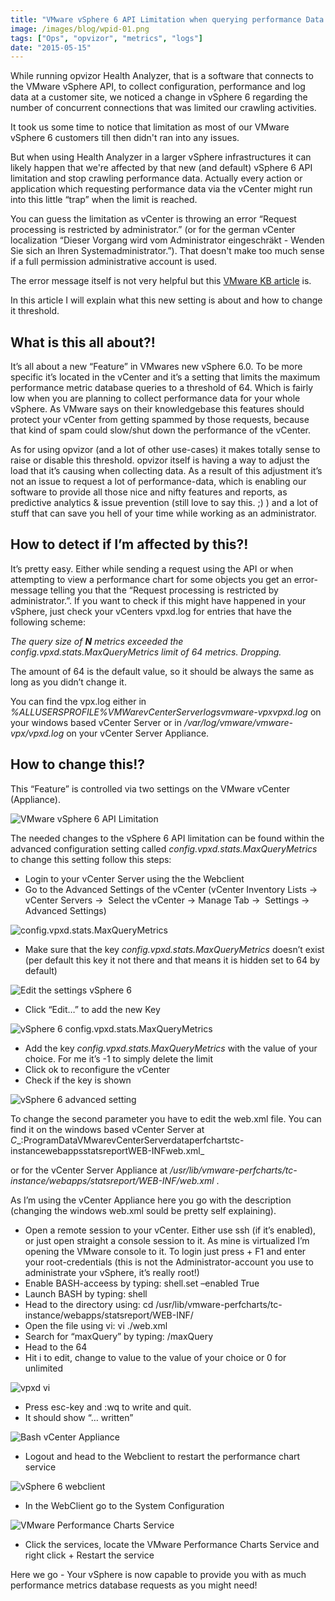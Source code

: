 ```yaml
---
title: "VMware vSphere 6 API Limitation when querying performance Data Introduction"
image: /images/blog/wpid-01.png
tags: ["Ops", "opvizor", "metrics", "logs"]
date: "2015-05-15"
---
```


While running opvizor Health Analyzer, that is a software that connects to the VMware vSphere API, to collect configuration, performance and log data at a customer site, we noticed a change in vSphere 6 regarding the number of concurrent connections that was limited our crawling activities. 

It took us some time to notice that limitation as most of our VMware vSphere 6 customers till then didn't ran into any issues. 

But when using Health Analyzer in a larger vSphere infrastructures it can likely happen that we're affected by that new (and default) vSphere 6 API limitation and stop crawling performance data. Actually every action or application which requesting performance data via the vCenter might run into this little “trap” when the limit is reached. 

You can guess the limitation as vCenter is throwing an error “Request processing is restricted by administrator.” (or for the german vCenter localization “Dieser Vorgang wird vom Administrator eingeschräkt - Wenden Sie sich an Ihren Systemadministrator.”). That doesn't make too much sense if a full permission administrative account is used.

The error message itself is not very helpful but this [VMware KB article](http://kb.vmware.com/selfservice/microsites/search.do?language=en_US&cmd=displayKC&externalId=2107096 "VMware KB article") is.

In this article I will explain what this new setting is about and how to change it threshold.

## What is this all about?!

It’s all about a new “Feature” in VMwares new vSphere 6.0. To be more specific it’s located in the vCenter and it’s a setting that limits the maximum performance metric database queries to a threshold of 64. Which is fairly low when you are planning to collect performance data for your whole vSphere. As VMware says on their knowledgebase this features should protect your vCenter from getting spammed by those requests, because that kind of spam could slow/shut down the performance of the vCenter.

As for using opvizor (and a lot of other use-cases) it makes totally sense to raise or disable this threshold. opvizor itself is having a way to adjust the load that it’s causing when collecting data. As a result of this adjustment it’s not an issue to request a lot of performance-data, which is enabling our software to provide all those nice and nifty features and reports, as predictive analytics & issue prevention (still love to say this. ;) ) and a lot of stuff that can save you hell of your time while working as an administrator.

## How to detect if I’m affected by this?!

It’s pretty easy. Either while sending a request using the API or when attempting to view a performance chart for some objects you get an error-message telling you that the “Request processing is restricted by administrator.”. If you want to check if this might have happened in your vSphere, just check your vCenters vpxd.log for entries that have the following scheme:

_The query size of **N** metrics exceeded the config.vpxd.stats.MaxQueryMetrics limit of 64 metrics. Dropping._

The amount of 64 is the default value, so it should be always the same as long as you didn’t change it.

You can find the vpx.log either in _%ALLUSERSPROFILE%VMWarevCenterServerlogsvmware-vpxvpxd.log_ on your windows based vCenter Server or in _/var/log/vmware/vmware-vpx/vpxd.log_ on your vCenter Server Appliance.

## How to change this!?

This “Feature” is controlled via two settings on the VMware vCenter (Appliance).

![VMware vSphere 6 API Limitation](/images/blog/wpid-01.png)

The needed changes to the vSphere 6 API limitation can be found within the advanced configuration setting called _config.vpxd.stats.MaxQueryMetrics_ to change this setting follow this steps:

- Login to your vCenter Server using the the Webclient
- Go to the Advanced Settings of the vCenter (vCenter Inventory Lists -> vCenter Servers ->  Select the vCenter -> Manage Tab ->  Settings -> Advanced Settings)

![config.vpxd.stats.MaxQueryMetrics ](/images/blog/wpid-02.png)

- Make sure that the key _config.vpxd.stats.MaxQueryMetrics_ doesn’t exist (per default this key it not there and that means it is hidden set to 64 by default)

![Edit the settings vSphere 6](/images/blog/wpid-03.png)

- Click “Edit…” to add the new Key

![vSphere 6 config.vpxd.stats.MaxQueryMetrics](/images/blog/wpid-03_5.png)

- Add the key _config.vpxd.stats.MaxQueryMetrics_ with the value of your choice. For me it’s -1 to simply delete the limit
- Click ok to reconfigure the vCenter
- Check if the key is shown

![vSphere 6 advanced setting](/images/blog/wpid-04.png)

To change the second parameter you have to edit the web.xml file. You can find it on the windows based vCenter Server at _C__:ProgramDataVMwarevCenterServerdataperfchartstc-instancewebappsstatsreportWEB-INFweb.xml_

or for the vCenter Server Appliance at _/usr/lib/vmware-perfcharts/tc-instance/webapps/statsreport/WEB-INF/web.xml_ .

As I’m using the vCenter Appliance here you go with the description (changing the windows web.xml sould be pretty self explaining).

- Open a remote session to your vCenter. Either use ssh (if it’s enabled), or just open straight a console session to it. As mine is virtualized I’m opening the VMware console to it. To login just press + F1 and enter your root-credentials (this is not the Administrator-account you use to administrate your vSphere, it’s really root!)
- Enable BASH-acceess by typing: shell.set –enabled True
- Launch BASH by typing: shell
- Head to the directory using: cd /usr/lib/vmware-perfcharts/tc-instance/webapps/statsreport/WEB-INF/
- Open the file using vi: vi ./web.xml
- Search for “maxQuery” by typing: /maxQuery
- Head to the <param-value>64</param-value>
- Hit i to edit, change to value to the value of your choice or 0 for unlimited

![vpxd vi](/images/blog/wpid-05.png)

- Press esc-key and :wq to write and quit.
- It should show “… written”

![Bash vCenter Appliance](/images/blog/wpid-06.png)

- Logout and head to the Webclient to restart the performance chart service

![vSphere 6 webclient](/images/blog/wpid-07.png)

- In the WebClient go to the System Configuration

![VMware Performance Charts Service ](/images/blog/wpid-08.png)

- Click the services, locate the VMware Performance Charts Service and right click + Restart the service

Here we go - Your vSphere is now capable to provide you with as much performance metrics database requests as you might need!
